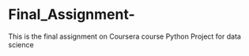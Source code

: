 # Final_Assignment-
This is the final assignment on Coursera course Python Project for data science
